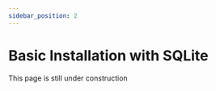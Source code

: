 ```yaml
---
sidebar_position: 2
---
```


# Basic Installation with SQLite

This page is still under construction
